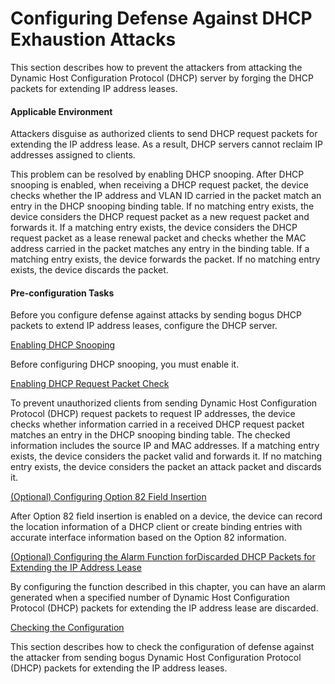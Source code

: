 Configuring Defense Against DHCP Exhaustion Attacks
===================================================

This section describes how to prevent the attackers from attacking the Dynamic Host Configuration Protocol (DHCP) server by forging the DHCP packets for extending IP address leases.

#### Applicable Environment

Attackers disguise as authorized clients to send DHCP request packets for extending the IP address lease. As a result, DHCP servers cannot reclaim IP addresses assigned to clients.

This problem can be resolved by enabling DHCP snooping. After DHCP snooping is enabled, when receiving a DHCP request packet, the device checks whether the IP address and VLAN ID carried in the packet match an entry in the DHCP snooping binding table. If no matching entry exists, the device considers the DHCP request packet as a new request packet and forwards it. If a matching entry exists, the device considers the DHCP request packet as a lease renewal packet and checks whether the MAC address carried in the packet matches any entry in the binding table. If a matching entry exists, the device forwards the packet. If no matching entry exists, the device discards the packet.


#### Pre-configuration Tasks

Before you configure defense against attacks by sending bogus DHCP packets to extend IP address leases, configure the DHCP server.


[Enabling DHCP Snooping](../../../../software/nev8r10_vrpv8r16/user/vrp/dc_vrp_dhcp-snooping_cfg_0036_01_1.html)

Before configuring DHCP snooping, you must enable it.

[Enabling DHCP Request Packet Check](../../../../software/nev8r10_vrpv8r16/user/vrp/dc_vrp_dhcp-snooping_cfg_0015_1.html)

To prevent unauthorized clients from sending Dynamic Host Configuration Protocol (DHCP) request packets to request IP addresses, the device checks whether information carried in a received DHCP request packet matches an entry in the DHCP snooping binding table. The checked information includes the source IP and MAC addresses. If a matching entry exists, the device considers the packet valid and forwards it. If no matching entry exists, the device considers the packet an attack packet and discards it.

[(Optional) Configuring Option 82 Field Insertion](../../../../software/nev8r10_vrpv8r16/user/vrp/dc_vrp_dhcp-snooping_cfg_0016_1_2.html)

After Option 82 field insertion is enabled on a device, the device can record the location information of a DHCP client or create binding entries with accurate interface information based on the Option 82 information.

[(Optional) Configuring the Alarm Function forDiscarded DHCP Packets for Extending the IP Address Lease](../../../../software/nev8r10_vrpv8r16/user/vrp/dc_vrp_dhcp-snooping_cfg_0018_1.html)

By configuring the function described in this chapter, you can have an alarm generated when a specified number of Dynamic Host Configuration Protocol (DHCP) packets for extending the IP address lease are discarded.

[Checking the Configuration](../../../../software/nev8r10_vrpv8r16/user/vrp/dc_vrp_dhcp-snooping_cfg_0019_1.html)

This section describes how to check the configuration of defense against the attacker from sending bogus Dynamic Host Configuration Protocol (DHCP) packets for extending the IP address leases.
